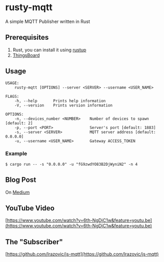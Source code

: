 # rusty-mqtt
A simple MQTT Publisher written in Rust

## Prerequisites
1. Rust, you can install it using [rustup](https://rustup.rs/)
2. [ThingsBoard](https://thingsboard.io/docs/user-guide/install/installation-options/)

## Usage
```
USAGE:
    rusty-mqtt [OPTIONS] --server <SERVER> --username <USER_NAME>

FLAGS:
    -h, --help       Prints help information
    -V, --version    Prints version information

OPTIONS:
    -n, --devices_number <NUMBER>    Number of devices to spawn [default: 2]
    -p, --port <PORT>                Server's port [default: 1883]
    -s, --server <SERVER>            MQTT server address [default: 0.0.0.0]
    -u, --username <USER_NAME>       Gateway ACCESS_TOKEN
```
### Example

```
$ cargo run -- -s "0.0.0.0" -u "fG9zwdYO83B2DjWyniN2" -n 4
```

## Blog Post
On [Medium](https://medium.com/@LRazovic/mqtt-protocol-using-thingsboard-rust-and-react-9f0434bd206e)

## YouTube Video
[https://www.youtube.com/watch?v=6th-NgDjC1w&feature=youtu.be](https://www.youtube.com/watch?v=6th-NgDjC1w&feature=youtu.be)

## The "Subscriber"
[https://github.com/lrazovic/js-mqtt](https://github.com/lrazovic/js-mqtt)